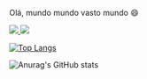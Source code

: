 Olá, mundo mundo vasto mundo 😄


<a href="https://www.linkedin.com/in/henriqueta-sampaio/" alt="Linkedin" target="_blank">
  <img src="https://img.shields.io/badge/-Linkedin-DF0174?style=for-the-badge&labelColor=DF0174&logo=linkedin&logoColor=white&link=https://www.linkedin.com/in/henriqueta-sampaio/">
</a>

<a href="https://www.dev.to/henriqueta/" alt="Linkedin" target="_blank">
  <img src="https://img.shields.io/badge/-dev.to-DF0174?style=for-the-badge&labelColor=DF0174&logo=dev.to&logoColor=white&link=https://www.dev.to/henriqueta/">
</a>

[![Top Langs](https://github-readme-stats.vercel.app/api/top-langs/?username=henriqueta-sampaio)](https://github.com/anuraghazra/github-readme-stats)

![Anurag's GitHub stats](https://github-readme-stats.vercel.app/api?username=henriqueta-sampaio&show_icons=true)


